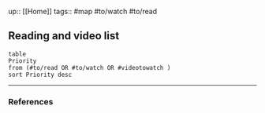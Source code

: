 up:: [[Home]]
tags:: #map #to/watch #to/read

## Reading and video list

```dataview
table
Priority
from (#to/read OR #to/watch OR #videotowatch )
sort Priority desc
```

---

### References